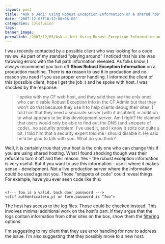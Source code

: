 ```yaml
---
layout: post
title: "Ask a Jedi: Using Robust Exception Information on a shared host"
date: "2007-12-03T10:12:00+06:00"
categories: coldfusion 
tags: 
banner_image: 
permalink: /2007/12/03/Ask-a-Jedi-Using-Robust-Exception-Information-on-a-shared-host
---
```


I was recently contacted by a possible client who was looking for a code review. As part of my standard "playing around" I noticed that his site was throwing errors with the full path information revealed. As folks know, I always recommend you turn off <b>Show Robust Exception Information</b> on a production machine. There is <b>no</b> reason to use it in production and no reason you need if you use proper error handling. I informed the client of this (possible client, hope I get the job :) and he spoke with host. I was shocked by the response:

<blockquote>
<p>
I spoke with my CF web host, and they said they are the only ones who can disable Robust Exception Info in the CF Admin but that they won't do that because they use it to help clients debug their sites. I told him that they need a separate server (with it disabled) in addition to what appears to be this development server. Am I right? He claimed that users would only be able to find out the DNS (and snippets of code)...no security problem. I've used it, and I know it spits out quite a bit. I told him that a security expert told me I should disable it. He said he'd be glad to talk with you. What do you think?
</p>
</blockquote>

Well, it is certainly true that your host is the only one who can change this if you are using shared hosting. What I found shocking though was their refusal to turn it off and their reason. Yes - the robust exception information is very useful. But if you want to use this information - use it where it makes sense - development. Not a live production server where the information could be used against you. Those "snippets of code" could reveal things. For example, have you ever seen code like this:

<code>
&lt;!--- foo is a valid, back door password ---&gt;
&lt;cfif authenticate(u,p) or form.password is "foo"&gt;
</code>

The host has access to the log files. Those could be checked instead. This involves minimal additional work on the host's part. If they argue that the logs contain information from other sites on the box, show them the <a href="http://www.raymondcamden.com/index.cfm/2007/4/3/Did-you-know-about-the-Log-Viewer-Filter">filtering</a> options.

I'm suggesting to my client that they use error handling for now to address the issue. I'm also suggesting that they possibly move to a new host.
